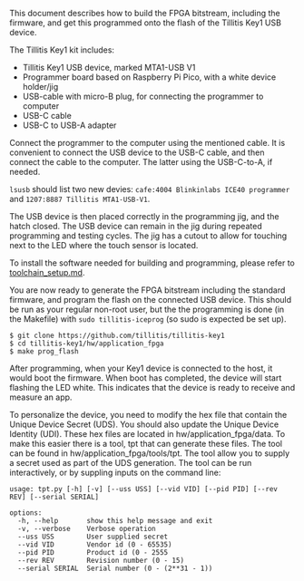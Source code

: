 
This document describes how to build the FPGA bitstream, including the
firmware, and get this programmed onto the flash of the Tillitis Key1
USB device.

The Tillitis Key1 kit includes:

- Tillitis Key1 USB device, marked MTA1-USB V1
- Programmer board based on Raspberry Pi Pico, with a white device
  holder/jig
- USB-cable with micro-B plug, for connecting the programmer to
  computer
- USB-C cable
- USB-C to USB-A adapter

Connect the programmer to the computer using the mentioned cable. It
is convenient to connect the USB device to the USB-C cable, and then
connect the cable to the computer. The latter using the USB-C-to-A, if
needed.

`lsusb` should list two new devies: `cafe:4004 Blinkinlabs ICE40 programmer`
and `1207:8887 Tillitis MTA1-USB-V1`.

The USB device is then placed correctly in the programming jig, and
the hatch closed. The USB device can remain in the jig during repeated
programming and testing cycles. The jig has a cutout to allow for
touching next to the LED where the touch sensor is located.

To install the software needed for building and programming, please
refer to [toolchain_setup.md](toolchain_setup.md).

You are now ready to generate the FPGA bitstream including the standard
firmware, and program the flash on the connected USB device. This should be run
as your regular non-root user, but the the programming is done (in the
Makefile) with `sudo tillitis-iceprog` (so sudo is expected be set up).

```
$ git clone https://github.com/tillitis/tillitis-key1
$ cd tillitis-key1/hw/application_fpga
$ make prog_flash
```

After programming, when your Key1 device is connected to the host, it would boot the firmware.
When boot has completed, the device will start flashing the LED white. This indicates that the device
is ready to receive and measure an app.

To personalize the device, you need to modify the hex file that contain the Unique Device Secret (UDS).
You should also update the Unique Device Identity (UDI). These hex files are located in hw/application_fpga/data.
To make this easier there is a tool, tpt that can generate these files. The tool can be found in hw/application_fpga/tools/tpt.
The tool allow you to supply a secret used as part of the UDS generation. The tool can be run interactively, or by suppling
inputs on the command line:

```
usage: tpt.py [-h] [-v] [--uss USS] [--vid VID] [--pid PID] [--rev REV] [--serial SERIAL]

options:
  -h, --help       show this help message and exit
  -v, --verbose    Verbose operation
  --uss USS        User supplied secret
  --vid VID        Vendor id (0 - 65535)
  --pid PID        Product id (0 - 2555
  --rev REV        Revision number (0 - 15)
  --serial SERIAL  Serial number (0 - (2**31 - 1))
```
